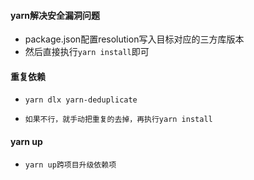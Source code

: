 #### yarn解决安全漏洞问题
* package.json配置resolution写入目标对应的三方库版本
* 然后直接执行`yarn install`即可


#### 重复依赖
* `yarn dlx yarn-deduplicate`

* `如果不行，就手动把重复的去掉，再执行yarn install`

#### yarn up
* `yarn up跨项目升级依赖项`

